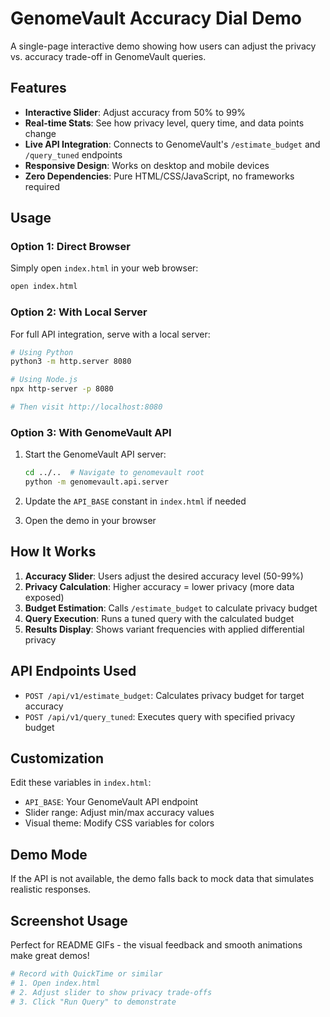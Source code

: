 # GenomeVault Accuracy Dial Demo

A single-page interactive demo showing how users can adjust the privacy vs. accuracy trade-off in GenomeVault queries.

## Features

- **Interactive Slider**: Adjust accuracy from 50% to 99%
- **Real-time Stats**: See how privacy level, query time, and data points change
- **Live API Integration**: Connects to GenomeVault's `/estimate_budget` and `/query_tuned` endpoints
- **Responsive Design**: Works on desktop and mobile devices
- **Zero Dependencies**: Pure HTML/CSS/JavaScript, no frameworks required

## Usage

### Option 1: Direct Browser
Simply open `index.html` in your web browser:
```bash
open index.html
```

### Option 2: With Local Server
For full API integration, serve with a local server:
```bash
# Using Python
python3 -m http.server 8080

# Using Node.js
npx http-server -p 8080

# Then visit http://localhost:8080
```

### Option 3: With GenomeVault API
1. Start the GenomeVault API server:
   ```bash
   cd ../..  # Navigate to genomevault root
   python -m genomevault.api.server
   ```

2. Update the `API_BASE` constant in `index.html` if needed

3. Open the demo in your browser

## How It Works

1. **Accuracy Slider**: Users adjust the desired accuracy level (50-99%)
2. **Privacy Calculation**: Higher accuracy = lower privacy (more data exposed)
3. **Budget Estimation**: Calls `/estimate_budget` to calculate privacy budget
4. **Query Execution**: Runs a tuned query with the calculated budget
5. **Results Display**: Shows variant frequencies with applied differential privacy

## API Endpoints Used

- `POST /api/v1/estimate_budget`: Calculates privacy budget for target accuracy
- `POST /api/v1/query_tuned`: Executes query with specified privacy budget

## Customization

Edit these variables in `index.html`:
- `API_BASE`: Your GenomeVault API endpoint
- Slider range: Adjust min/max accuracy values
- Visual theme: Modify CSS variables for colors

## Demo Mode

If the API is not available, the demo falls back to mock data that simulates realistic responses.

## Screenshot Usage

Perfect for README GIFs - the visual feedback and smooth animations make great demos!

```bash
# Record with QuickTime or similar
# 1. Open index.html
# 2. Adjust slider to show privacy trade-offs
# 3. Click "Run Query" to demonstrate
```

